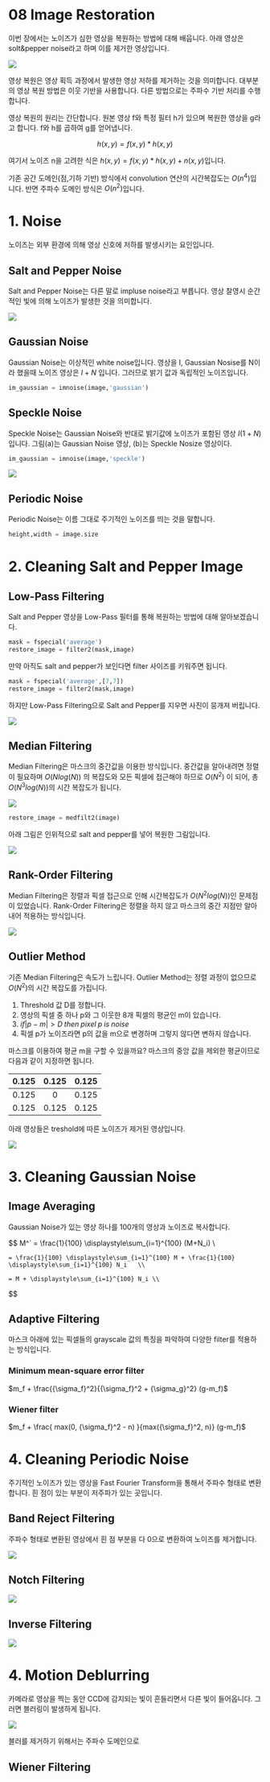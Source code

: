 08 Image Restoration
===

이번 장에서는 노이즈가 심한 영상을 복원하는 방법에 대해 배웁니다. 아래 영상은 solt&pepper noise라고 하며 이를 제거한 영상입니다.

![](image/08%20overview.png)

영상 복원은 영상 획득 과정에서 발생한 영상 저하를 제거하는 것을 의미합니다. 대부분의 영상 복원 방법은 이웃 기반을 사용합니다. 다른 방법으로는 주파수 기반 처리를 수행합니다.

영상 복원의 원리는 간단합니다. 원본 영상 f와 특정 필터 h가 있으며 복원한 영상을 g라고 합니다. f와 h를 곱하여 g를 얻어냅니다.

$$ h(x,y) = f(x,y)*h(x,y)$$

여기서 노이즈 n을 고려한 식은 $h(x,y) = f(x,y)*h(x,y) + n(x,y)$입니다.

기존 공간 도메인(점,기하 기반) 방식에서 convolution 연산의 시간복잡도는 $O(n^4)$입니다. 반면 주파수 도메인 방식은 $O(n^2)$입니다.

# 1. Noise

노이즈는 외부 환경에 의해 영상 신호에 저하를 발생시키는 요인입니다.

## Salt and Pepper Noise

Salt and Pepper Noise는 다른 말로 impluse noise라고 부릅니다. 영상 찰영시 순간적인 빛에 의해 노이즈가 발생한 것을 의미합니다.

![](image/08%20Salt%20and%20Pepper%20noise.png)

## Gaussian Noise

Gaussian Noise는 이상적인 white noise입니다. 영상을 I, Gaussian Nosise를 N이라 했을때 노이즈 영상은 $I + N$ 입니다. 그러므로 밝기 값과 독립적인 노이즈입니다.

```python
im_gaussian = imnoise(image,'gaussian')
```

## Speckle Noise

Speckle Noise는 Gaussian Noise와 반대로 밝기값에 노이즈가 포함된 영상 $I(1+N)$ 입니다. 그림(a)는 Gaussian Noise 영상, (b)는 Speckle Nosize 영상이다.

```python
im_gaussian = imnoise(image,'speckle')
```

![](image/08%20Gaussian%20Noise%20and%20Speckle%20Noise.png)

## Periodic Noise

Periodic Noise는 이름 그대로 주기적인 노이즈를 띄는 것을 말합니다.

```python
height,width = image.size
```

# 2. Cleaning Salt and Pepper Image

## Low-Pass Filtering

Salt and Pepper 영상을 Low-Pass 필터를 통해 복원하는 방법에 대해 알아보겠습니다. 

```python
mask = fspecial('average')
restore_image = filter2(mask,image)
```

만약 아직도 salt and pepper가 보인다면 filter 사이즈를 키워주면 됩니다.

```python
mask = fspecial('average',[7,7])
restore_image = filter2(mask,image)
```

하지만 Low-Pass Filtering으로 Salt and Pepper를 지우면 사진이 뭉개져 버립니다.

![](image/08%20Salt%20and%20Pepper%20image%20restoration%20with%20low-pass%20filtering.png)

## Median Filtering

Median Filtering은 마스크의 중간값을 이용한 방식입니다. 중간값을 알아내려면 정렬이 필요하며 $O(Nlog(N))$ 의 복잡도와 모든 픽셀에 접근해야 하므로 $O(N^2)$ 이 되어, 총 $O(N^3 log(N))$의 시간 복잡도가 됩니다.

![](image/08%20Cleaning%20salt%20and%20pepper%20noise%20with%20a%20median%20filter.png)

```python
restore_image = medfilt2(image)
```

아래 그림은 인위적으로 salt and pepper를 넣어 복원한 그림입니다.

![](image/08%20after%20median%20filtering.png)

## Rank-Order Filtering

Median Filtering은 정렬과 픽셀 접근으로 인해 시간복잡도가 $O(N^2 log(N))$인 문제점이 있었습니다. Rank-Order Filtering은 정렬을 하지 않고 마스크의 중간 지점만 알아내어 적용하는 방식입니다.

![](image/08%20Rank-Order%20Filtering.png)

## Outlier Method

기존 Median Filtering은 속도가 느립니다. Outlier Method는 정렬 과정이 없으므로 $O(N^2)$의 시간 복잡도를 가집니다.

1. Threshold 값 D를 정합니다.
2. 영상의 픽셀 중 하나 p와 그 이웃한 8개 픽셀의 평균인 m이 있습니다.
3. $if |p-m| > D\; then\; pixel\; p\; is\; noise$
4. 픽셀 p가 노이즈라면 p의 값을 m으로 변경하며 그렇지 않다면 변하지 않습니다.

마스크를 이용하여 평균 m을 구할 수 있을까요? 마스크의 중앙 값을 제외한 평균이므로 다음과 같이 지정하면 됩니다.

| 0.125 | 0.125 | 0.125 |
| :---: | :---: | :---: |
| 0.125 |   0   | 0.125 |
| 0.125 | 0.125 | 0.125 |

아래 영상들은 treshold에 따른 노이즈가 제거된 영상입니다.

![](image/08%20Appling%20Outlier%20Method.png)

# 3. Cleaning Gaussian Noise

## Image Averaging

Gaussian Noise가 있는 영상 하나를 100개의 영상과 노이즈로 복사합니다.

$$
M^` = \frac{1}{100} \displaystyle\sum_{i=1}^{100} (M+N_i)   \\

    = \frac{1}{100} \displaystyle\sum_{i=1}^{100} M + \frac{1}{100} \displaystyle\sum_{i=1}^{100} N_i   \\

    = M + \displaystyle\sum_{i=1}^{100} N_i \\
$$

## Adaptive Filtering

마스크 아래에 있는 픽셀들의 grayscale 값의 특징을 파악하여 다양한 filter를 적용하는 방식입니다.

### Minimum mean-square error filter

$m_f + \frac{{\sigma_f}^2}{{\sigma_f}^2 + {\sigma_g}^2} (g-m_f)$

### Wiener filter

$m_f + \frac{ max(0, {\sigma_f}^2 - n) }{max({\sigma_f}^2, n)} (g-m_f)$

# 4. Cleaning Periodic Noise

주기적인 노이즈가 있는 영상을 Fast Fourier Transform을 통해서 주파수 형태로 변환합니다. 흰 점이 있는 부분이 저주파가 있는 곳입니다.

## Band Reject Filtering

주파수 형태로 변환된 영상에서 흰 점 부분을 다 0으로 변환하여 노이즈를 제거합니다.

![](image/08%20Band%20Reject%20Filtering.png)

## Notch Filtering

![](image/08%20Notch%20Filtering.png)

## Inverse Filtering

![](image/08%20Inverse%20Filtering.png)

# 4. Motion Deblurring

카메라로 영상을 찍는 동안 CCD에 감지되는 빛이 흔들리면서 다른 빛이 들어옵니다. 그러면 블러링이 발생하게 됩니다.

![](image/08%20Motion%20Blur.png)

블러를 제거하기 위해서는 주파수 도메인으로 

## Wiener Filtering